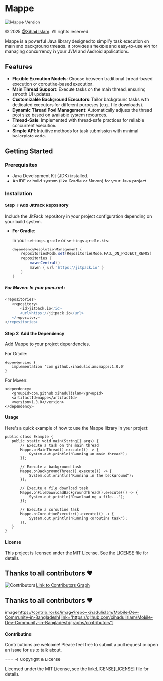 # Mappe

![Mappe Version](https://jitpack.io/v/xihadulislam/mappe.svg)

© 2025 [@Xihad Islam](https://github.com/xihadulislam/). All rights reserved.

Mappe is a powerful Java library designed to simplify task execution on main and background threads. It provides a flexible and easy-to-use API for managing concurrency in your JVM and Android applications.

## Features

- **Flexible Execution Models**: Choose between traditional thread-based execution or coroutine-based execution.
- **Main Thread Support**: Execute tasks on the main thread, ensuring smooth UI updates.
- **Customizable Background Executors**: Tailor background tasks with dedicated executors for different purposes (e.g., file downloads).
- **Dynamic Thread Pool Management**: Automatically adjusts the thread pool size based on available system resources.
- **Thread-Safe**: Implemented with thread-safe practices for reliable concurrent execution.
- **Simple API**: Intuitive methods for task submission with minimal boilerplate code.

## Getting Started

### Prerequisites

- Java Development Kit (JDK) installed.
- An IDE or build system (like Gradle or Maven) for your Java project.

### Installation

#### Step 1: Add JitPack Repository

Include the JitPack repository in your project configuration depending on your build system.

- **For Gradle**:
  
  In your `settings.gradle` or `settings.gradle.kts`:
  
  ```groovy
  dependencyResolutionManagement {
      repositoriesMode.set(RepositoriesMode.FAIL_ON_PROJECT_REPOS)
      repositories {
          mavenCentral()
          maven { url 'https://jitpack.io' }
      }
  }


##### For Maven: In your pom.xml :
 ```groovy
<repositories>
    <repository>
        <id>jitpack.io</id>
        <url>https://jitpack.io</url>
    </repository>
</repositories>
 ```

#### Step 2: Add the Dependency
Add Mappe to your project dependencies.

For Gradle:
 ```
dependencies {
    implementation 'com.github.xihadulislam:mappe:1.0.0'
}
 ```

For Maven:
 ```
<dependency>
    <groupId>com.github.xihadulislam</groupId>
    <artifactId>mappe</artifactId>
    <version>1.0.0</version>
</dependency>
 ```

#### Usage
Here's a quick example of how to use the Mappe library in your project:
 ```
public class Example {
    public static void main(String[] args) {
        // Execute a task on the main thread
        Mappe.onMainThread().execute(() -> {
            System.out.println("Running on main thread");
        });

        // Execute a background task
        Mappe.onBackgroundThread().execute(() -> {
            System.out.println("Running in the background");
        });

        // Execute a file download task
        Mappe.onFileDownloadBackgroundThread().execute(() -> {
            System.out.println("Downloading a file...");
        });
        
        // Execute a coroutine task
        Mappe.onCoroutineExecutor().execute(() -> {
            System.out.println("Running coroutine task");
        });
    }
}
 ```
#### License
This project is licensed under the MIT License. See the LICENSE file for details.

## Thanks to all contributors ❤

![Contributors](https://contrib.rocks/image?repo=xihadulislam/mappe "Contributors")
[Link to Contributors Graph](https://github.com/xihadulislam/mappe/graphs/contributors)

## Thanks to all contributors ❤
image:https://contrib.rocks/image?repo=xihadulislam/Mobile-Dev-Community-in-Bangladesh[link="https://github.com/xihadulislam/Mobile-Dev-Community-in-Bangladesh/graphs/contributors"]

#### Contributing
Contributions are welcome! Please feel free to submit a pull request or open an issue for us to talk about.

=== -> Copyright & License

Licensed under the MIT License, see the link:LICENSE[LICENSE] file for details.
